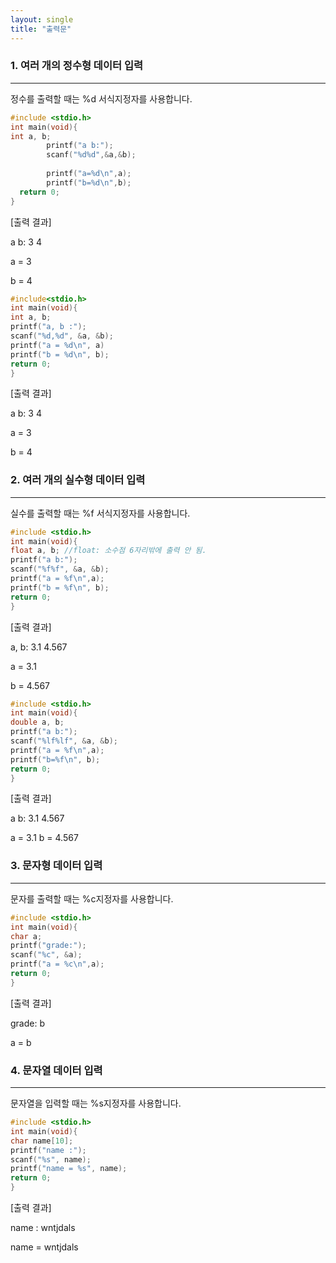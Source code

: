 ```yaml
---
layout: single
title: "출력문"
---
```


### 1. 여러 개의 정수형 데이터 입력
---
정수를 출력할 때는 %d 서식지정자를 사용합니다.
~~~C
#include <stdio.h>
int main(void){
int a, b;
        printf("a b:");
        scanf("%d%d",&a,&b); 
  
        printf("a=%d\n",a);
        printf("b=%d\n",b);
  return 0;
}
~~~

[출력 결과]

a b: 3 4

a = 3

b = 4

~~~C
#include<stdio.h>
int main(void){
int a, b;
printf("a, b :");
scanf("%d,%d", &a, &b);
printf("a = %d\n", a)
printf("b = %d\n", b);
return 0;
}
~~~

[출력 결과]

a b: 3 4

a = 3

b = 4




### 2. 여러 개의 실수형 데이터 입력
---
실수를 출력할 때는 %f 서식지정자를 사용합니다.
~~~C
#include <stdio.h>
int main(void){
float a, b; //float: 소수점 6자리밖에 출력 안 됨.
printf("a b:");
scanf("%f%f", &a, &b);
printf("a = %f\n",a);
printf("b = %f\n", b);
return 0;
}
~~~

[출력 결과]

a, b: 3.1 4.567

a = 3.1

b = 4.567

~~~C
#include <stdio.h>
int main(void){
double a, b;
printf("a b:");
scanf("%lf%lf", &a, &b);
printf("a = %f\n",a);
printf("b=%f\n", b);
return 0;
}
~~~

[출력 결과]

a b: 3.1 4.567

a = 3.1
b = 4.567




### 3. 문자형 데이터 입력
---
문자를 출력할 때는 %c지정자를 사용합니다.
~~~C
#include <stdio.h>
int main(void){
char a;
printf("grade:");
scanf("%c", &a);
printf("a = %c\n",a);
return 0;
}
~~~

[출력 결과]

grade: b

a = b




### 4. 문자열 데이터 입력
---
문자열을 입력할 때는 %s지정자를 사용합니다.
~~~C
#include <stdio.h>
int main(void){
char name[10];
printf("name :");
scanf("%s", name);
printf("name = %s", name);
return 0;
}
~~~

[출력 결과]

name : wntjdals

name = wntjdals
